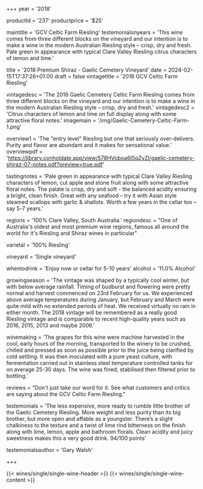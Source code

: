 
+++
year = '2018'

productId = '237'
productprice = '$25'

maintitle = 'GCV Celtic Farm Riesling'
testemonialonyears = 'This wine comes from three different blocks on the vineyard and our intention is to make a wine in the modern Australian Riesling style – crisp, dry and fresh. Pale green in appearance with typical Clare Valley Riesling citrus characters of lemon and lime.'


title = '2018 Premium Shiraz - Gaelic Cemetery Vineyard'
date = 2024-02-15T17:37:26+01:00
draft = false
vintagetitle = '2018 GCV Celtic Farm Riesling'

vintagedesc = 'The 2018 Gaelic Cemetery Celtic Farm Riesling comes from three different blocks on the vineyard and our intention is to make a wine in the modern Australian Riesling style – crisp, dry and fresh.'
vintagedesc2 = 'Citrus characters of lemon and lime on full display along with some attractive floral notes.'
imagemain = '/img/Gaelic-Cemetery-Celtic-Farm-1.png'



overview1 = 'The "entry level" Riesling but one that seriously over-delivers. Purity and flavor are abundant and it makes for sensational value.'
overviewpdf = 'https://library.conholdate.app/view/578HVoboa6I5qZyZl/gaelic-cemetery-shiraz-07-notes.pdf?preview=true.pdf'

tastingnotes = 'Pale green in appearance with typical Clare Valley Riesling characters of lemon, cut apple and stone fruit along with some attractive floral notes. The palate is crisp, dry and soft - the balanced acidity ensuring a bright, clean finish. Great with any seafood – try it with Asian style steamed scallops with garlic & shallots. Worth a few years in the cellar too – say 5-7 years.'

regions = '100% Clare Valley, South Australia.'
regiondesc = "One of Australia's oldest and most premium wine regions, famous all around the world for it's Riesling and Shiraz wines in particular"

varietal = '100% Riesling'

vineyard = 'Single vineyard'

whentodrink = 'Enjoy now or cellar for 5-10 years'
alcohol = '11.0% Alcohol'


growingseason = 'The vintage was shaped by a typically cool winter, but with below average rainfall. Timing of budburst and flowering were pretty normal and harvest commenced on 23rd February for us. We experienced above average temperatures during January, but February and March were quite mild with no extended periods of heat. We received virtually no rain in either month. The 2018 vintage will be remembered as a really good Riesling vintage and is comparable to recent high-quality years such as 2016, 2015, 2013 and maybe 2006.'

winemaking = 'The grapes for this wine were machine harvested in the cool, early hours of the morning, transported to the winery to be crushed, chilled and pressed as soon as possible prior to the juice being clarified by cold settling. It was then inoculated with a pure yeast culture, with fermentation carried out in stainless steel temperature controlled tanks for on average 25-30 days. The wine was fined, stabilised then filtered prior to bottling.'

reviews = "Don't just take our word for it. See what customers and critics are saying about the GCV Celtic Farm Riesling."

testemonials = 'The less expensive, more ready to rumble little brother of the Gaelic Cemetery Riesling. More weight and less purity than its big brother, but more open and affable as a youngster. There’s a slight chalkiness to the texture and a twist of lime rind bitterness on the finish along with lime, lemon, apple and bathroom florals. Clean acidity and juicy sweetness makes this a very good drink. 94/100 points'

testemonialsauthor = 'Gary Walsh'



+++

{{< wines/single/single-wine-header >}} 
{{< wines/single/single-wine-content >}} 








